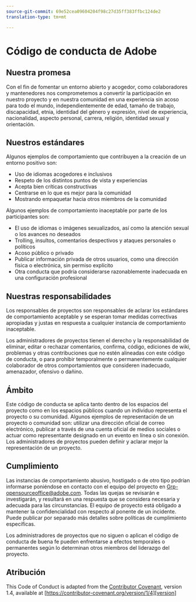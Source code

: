 ```yaml
---
source-git-commit: 69e52cea09604204f98c27d35ff383ffbc124de2
translation-type: tm+mt

---
```

# Código de conducta de Adobe

## Nuestra promesa

Con el fin de fomentar un entorno abierto y acogedor, como
colaboradores y mantenedores nos comprometemos a convertir la participación en nuestro proyecto y
en nuestra comunidad en una experiencia sin acoso para todo el mundo, independientemente de edad, tamaño de trabajo,
discapacidad, etnia, identidad del género y expresión, nivel de experiencia,
nacionalidad, aspecto personal, carrera, religión, identidad sexual y
orientación.

## Nuestros estándares

Algunos ejemplos de comportamiento que contribuyen a la creación de un entorno
positivo son:

* Uso de idiomas acogedores e inclusivos
* Respeto de los distintos puntos de vista y experiencias
* Acepta bien críticas constructivas
* Centrarse en lo que es mejor para la comunidad
* Mostrando empaquetar hacia otros miembros de la comunidad

Algunos ejemplos de comportamiento inaceptable por parte de los participantes son:

* El uso de idiomas o imágenes sexualizados, así como la atención sexual o los avances no deseados
* Trolling, insultos, comentarios despectivos y ataques personales o políticos
* Acoso público o privado
* Publicar información privada de otros usuarios, como una dirección física o electrónica,
sin permiso explícito
* Otra conducta que podría considerarse razonablemente inadecuada en una configuración profesional

## Nuestras responsabilidades

Los responsables de proyectos son responsables de aclarar los estándares de comportamiento aceptable
y se esperan tomar medidas correctivas apropiadas y justas en respuesta a cualquier instancia de comportamiento inaceptable.

Los administradores de proyectos tienen el derecho y la responsabilidad de eliminar, editar o
rechazar comentarios, confirma, código, ediciones de wiki, problemas y otras contribuciones
que no estén alineadas con este código de conducta, o para prohibir temporalmente o
permanentemente cualquier colaborador de otros comportamientos que consideren inadecuado,
amenazador, ofensivo o dañino.

## Ámbito

Este código de conducta se aplica tanto dentro de los espacios del proyecto como en los espacios
públicos cuando un individuo representa el proyecto o su comunidad. Algunos ejemplos de representación de un proyecto o comunidad son: utilizar una dirección oficial de correo
electrónico, publicar a través de una cuenta oficial de medios sociales o actuar como representante designado
en un evento en línea o sin conexión. Los administradores de proyectos pueden definir y aclarar mejor la representación de un proyecto.

## Cumplimiento

Las instancias de comportamiento abusivo, hostigado o de otro tipo podrían informarse poniéndose en contacto con el equipo del proyecto en Grp-opensourceoffice@adobe.com. Todas
las quejas se revisarán e investigarán, y resultará en una respuesta que se considera necesaria y adecuada para las circunstancias. El equipo de proyecto está obligado a mantener la confidencialidad con respecto al ponente de un incidente.
Puede publicar por separado más detalles sobre políticas de cumplimiento específicas.

Los administradores de proyectos que no siguen o aplican el código de conducta de buena
fe pueden enfrentarse a efectos temporales o permanentes según lo determinan otros
miembros del liderazgo del proyecto.

## Atribución

This Code of Conduct is adapted from the [Contributor Covenant][homepage], version 1.4,
available at [https://contributor-covenant.org/version/1/4][version]

[homepage]: https://contributor-covenant.org
[version]: https://contributor-covenant.org/version/1/4/
